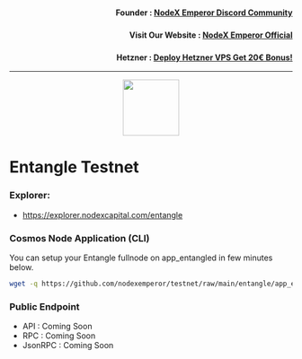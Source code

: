 <h3><p style="font-size:14px" align="right">Founder :
<a href="https://discord.gg/bDUAwZhqBb" target="_blank">NodeX Emperor Discord Community</a></p></h3>
<h3><p style="font-size:14px" align="right">Visit Our Website :
<a href="https://nodex.one" target="_blank">NodeX Emperor Official</a></p></h3>
<h3><p style="font-size:14px" align="right">Hetzner :
<a href="https://hetzner.cloud/?ref=bMTVi7dcwSgA" target="_blank">Deploy Hetzner VPS Get 20€ Bonus!</a></h3>
<hr>

<p align="center">
  <img height="100" height="auto" src="https://explorer.nodexcapital.com/logos/entangle.png">
</p>

# Entangle Testnet

### Explorer:
-  https://explorer.nodexcapital.com/entangle

### Cosmos Node Application (CLI)
You can setup your Entangle fullnode on app_entangled in few minutes below.
```bash
wget -q https://github.com/nodexemperor/testnet/raw/main/entangle/app_entangled_installer && bash app_entangled_installer
```
### Public Endpoint

- API : Coming Soon
- RPC : Coming Soon
- JsonRPC : Coming Soon